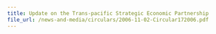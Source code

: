 ```yaml
---
title: Update on the Trans-pacific Strategic Economic Partnership
file_url: /news-and-media/circulars/2006-11-02-Circular172006.pdf
---
```

